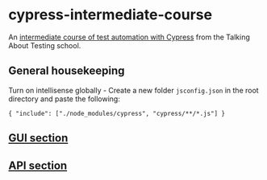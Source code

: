 # cypress-intermediate-course

An [intermediate course of test automation with Cypress](https://www.udemy.com/course/test-automation-with-cypress-intermediate/) from the Talking About Testing school.

## General housekeeping
Turn on intellisense globally -  Create a new folder `jsconfig.json` in the root directory and paste the following:

`{
    "include": ["./node_modules/cypress", "cypress/**/*.js"]
}`


## [GUI section](https://github.com/DanielRamos84/cypress-intermediate-course/blob/createProject-feature/cypress/integration/gui/GUI-section.md)

## [API section](https://github.com/DanielRamos84/cypress-intermediate-course/blob/createProject-feature/cypress/integration/api/API-section.md)

